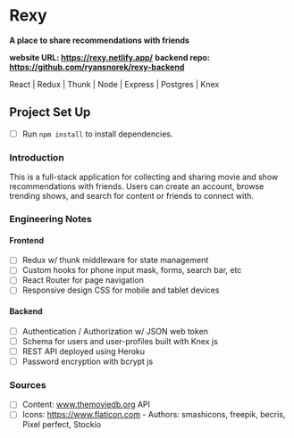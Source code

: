 # Rexy
**A place to share recommendations with friends**

**website URL: https://rexy.netlify.app/**
**backend repo: https://github.com/ryansnorek/rexy-backend**

React | Redux | Thunk | Node | Express | Postgres | Knex

## Project Set Up

- [ ] Run `npm install` to install dependencies.

### Introduction

This is a full-stack application for collecting and sharing movie and show recommendations with friends. Users can create an account, browse trending shows, and search for content or friends to connect with. 

### Engineering Notes
#### Frontend
- [ ] Redux w/ thunk middleware for state management
- [ ] Custom hooks for phone input mask, forms, search bar, etc
- [ ] React Router for page navigation
- [ ] Responsive design CSS for mobile and tablet devices

#### Backend
- [ ] Authentication / Authorization w/ JSON web token
- [ ] Schema for users and user-profiles built with Knex js 
- [ ] REST API deployed using Heroku
- [ ] Password encryption with bcrypt js

### Sources
- [ ] Content: www.themoviedb.org API
- [ ] Icons: https://www.flaticon.com - Authors: smashicons, freepik, becris, Pixel perfect, Stockio
